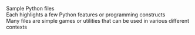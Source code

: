 Sample Python files<br>
Each highlights a few Python features or programming constructs<br>
Many files are simple games or utilities that can be used in various different contexts<br>
